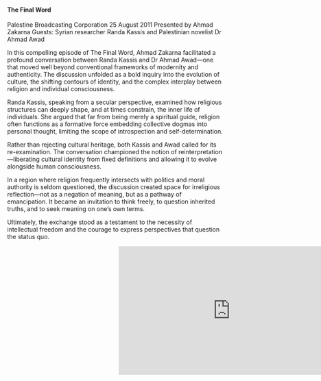 <h4>The Final Word</h4>

Palestine Broadcasting Corporation
25 August 2011
Presented by Ahmad Zakarna
Guests: Syrian researcher Randa Kassis and Palestinian novelist Dr Ahmad Awad

In this compelling episode of The Final Word, Ahmad Zakarna facilitated a profound conversation between Randa Kassis and Dr Ahmad Awad—one that moved well beyond conventional frameworks of modernity and authenticity. The discussion unfolded as a bold inquiry into the evolution of culture, the shifting contours of identity, and the complex interplay between religion and individual consciousness.

Randa Kassis, speaking from a secular perspective, examined how religious structures can deeply shape, and at times constrain, the inner life of individuals. She argued that far from being merely a spiritual guide, religion often functions as a formative force embedding collective dogmas into personal thought, limiting the scope of introspection and self-determination.

Rather than rejecting cultural heritage, both Kassis and Awad called for its re-examination. The conversation championed the notion of reinterpretation—liberating cultural identity from fixed definitions and allowing it to evolve alongside human consciousness.

In a region where religion frequently intersects with politics and moral authority is seldom questioned, the discussion created space for irreligious reflection—not as a negation of meaning, but as a pathway of emancipation. It became an invitation to think freely, to question inherited truths, and to seek meaning on one’s own terms.

Ultimately, the exchange stood as a testament to the necessity of intellectual freedom and the courage to express perspectives that question the status quo.

<p></p>
<center>
<div style="position:relative;width: 520px;height: 300px;"><iframe src="https://iframe.mediadelivery.net/play/455361/e6710529-90e7-4b2d-a604-d822a61fa3f6" loading="lazy" style="border:0;position:absolute;top:0;height:100%;width:100%;" allow="accelerometer;gyroscope;autoplay;encrypted-media;picture-in-picture;" allowfullscreen="true"></iframe></div>
</center>  
<p></p>

